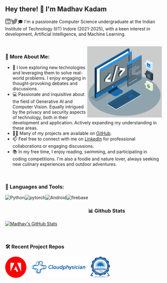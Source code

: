 ## Hey there! 👋 I'm Madhav Kadam
<a href='https://www.linkedin.com/in/madhav-kadam/'><img align='left' alt="linkedin" src="assets/linkedin.svg" height='18px'/></a>
<a href='https://x.com/kpmadhav18'><img align='left' alt="twitter" src="assets/twitter.svg" height='18px'/></a>
🎓 I'm a passionate Computer Science undergraduate at the Indian Institute of Technology (IIT) Indore (2021-2025), with a keen interest in development, Artificial Intelligence, and Machine Learning.

<br/>

<img align="right" alt="GIF" src="techstack.gif" width="240px"/>
  
### 🧐 More About Me:
- 🚀 I love exploring new technologies and leveraging them to solve real-world problems. I enjoy engaging in thought-provoking debates and discussions.
- 💻 Passionate and inquisitive about the field of Generative AI and Computer Vision. Equally intrigued by the privacy and security aspects of technology, both in their development and application. Actively expanding my understanding in these areas.
- 👨‍💻 Many of my projects are available on [GitHub](https://github.com/madhaviit?tab=repositories).
- 📫 Feel free to connect with me on [LinkedIn](https://www.linkedin.com/in/madhav-kadam/) for professional collaborations or engaging discussions.
- 📚 In my free time, I enjoy reading, swimming, and participating in coding competitions. I'm also a foodie and nature lover, always seeking new culinary experiences and outdoor adventures.


<br>

### 🔨 Languages and Tools:
<a href="https://www.python.org" target="_blank"><img align="left" alt="Python" height ="42px" src="https://raw.githubusercontent.com/rahul-jha98/github_readme_icons/main/language_and_tools/square/python/python.svg"></a>
<a href="https://pytorch.org/" target="_blank"> <img align="left" src="https://raw.githubusercontent.com/rahul-jha98/github_readme_icons/main/language_and_tools/square/pytorch/pytorch.svg" alt="pytorch" height="42px"/> </a> 
<a href="https://developer.android.com" target="_blank"> <img align="left" alt="Android" height ="42px" src="https://raw.githubusercontent.com/rahul-jha98/github_readme_icons/main/language_and_tools/square/android/android.svg"> </a>
<a href="https://firebase.google.com/" target="_blank"> <img align="left" src="https://raw.githubusercontent.com/rahul-jha98/github_readme_icons/main/language_and_tools/square/firebase/firebase.svg" alt="firebase" height ="42px"/> </a>
<br>

### 📊 Github Stats
<a href='https://github.com/madhaviit/github-stats-transparent'>
  
![Madhav's GitHub Stats](https://github-readme-stats.vercel.app/api?username=madhaviit&show_icons=true&theme=radical)

</a>

<br>

### 🛠️ Recent Project Repos
<a href="https://github.com/madhaviit/Adobe-Behaviour-Simulation-Challenge" target="_blank"> <img alt="adobechallenge" src="assets/adobe.svg" height="68" align="left"> </a>
<a href="https://github.com/madhaviit/Cloudphysician-InterIIT2023.git" target="_blank"> <img alt="vitalsextraction" src="assets/Cloudphy.svg"  height="68" align="left"> </a>
<a href="https://github.com/madhaviit/iitihub-1" target="_blank"> <img alt="iitihub" src="assets/iiti.png" height="68" align="left"> </a>

<br>
